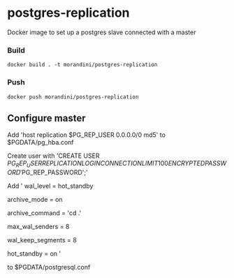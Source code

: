 # postgres-replication

Docker image to set up a postgres slave connected with a master

### Build

    docker build . -t morandini/postgres-replication

### Push

    docker push morandini/postgres-replication


## Configure master

Add 'host replication $PG_REP_USER 0.0.0.0/0 md5' to $PGDATA/pg_hba.conf

Create user with 'CREATE USER $PG_REP_USER REPLICATION LOGIN CONNECTION LIMIT 100 ENCRYPTED PASSWORD '$PG_REP_PASSWORD';'

Add 
'
wal_level = hot_standby

archive_mode = on

archive_command = 'cd .'

max_wal_senders = 8

wal_keep_segments = 8

hot_standby = on
'

to $PGDATA/postgresql.conf
